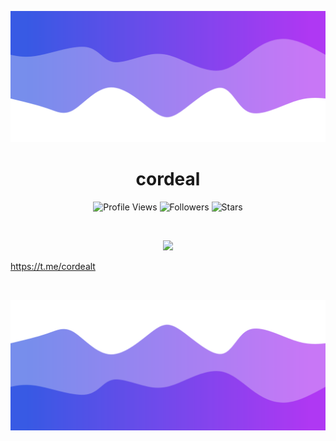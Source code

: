 ![Header](./header.png)

<h1 align="center">cordeal</h1>
<a href="https://github.com/cordeal"></a>

<p align="center">
  <img height="25" src="https://api.visitorbadge.io/api/VisitorHit?user=cordeal&countColorcountColor&countColor=%23006EFF" alt="Profile Views"/>
  <img height="25" src="https://img.shields.io/github/followers/cordeal?color=4a12ba&style=for-the-badge&logo=github&label=Follow" alt="Followers"/>
  <img height="25" src="https://img.shields.io/github/stars/cordeal?color=f429ff&style=for-the-badge&logo=github&label=Stars" alt="Stars"/>
</p>
<br>
<p align="center">
    <img src="https://skillicons.dev/icons?i=py,go,nodejs,html,css"/>
</p>

https://t.me/cordealt

<br>

![Footer](./footer.png)
